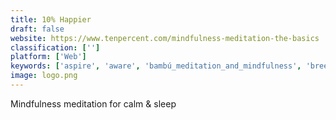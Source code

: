 ```yaml
---
title: 10% Happier
draft: false 
website: https://www.tenpercent.com/mindfulness-meditation-the-basics
classification: ['']
platform: ['Web']
keywords: ['aspire', 'aware', 'bambú_meditation_and_mindfulness', 'breethe', 'buddhify', 'calm', 'harmony_meditation_mindfulness', 'headspace', 'insight_timer', 'meditation_apps_directory', 'meditation_studio', 'nirvana', 'omvana', 'pacifica', 'simple_habit', 'sleepo', 'stoa', 'strive_minutes', 'the_mindfulness_app', 'non']
image: logo.png
---
```

Mindfulness meditation for calm & sleep